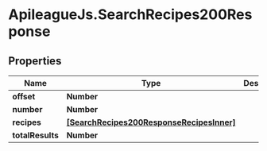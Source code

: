 # ApileagueJs.SearchRecipes200Response

## Properties

Name | Type | Description | Notes
------------ | ------------- | ------------- | -------------
**offset** | **Number** |  | [optional] 
**number** | **Number** |  | [optional] 
**recipes** | [**[SearchRecipes200ResponseRecipesInner]**](SearchRecipes200ResponseRecipesInner.md) |  | [optional] 
**totalResults** | **Number** |  | [optional] 


